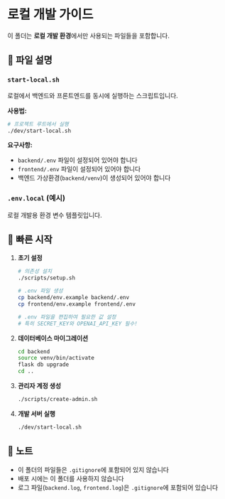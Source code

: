 # 로컬 개발 가이드

이 폴더는 **로컬 개발 환경**에서만 사용되는 파일들을 포함합니다.

## 📁 파일 설명

### `start-local.sh`
로컬에서 백엔드와 프론트엔드를 동시에 실행하는 스크립트입니다.

**사용법:**
```bash
# 프로젝트 루트에서 실행
./dev/start-local.sh
```

**요구사항:**
- `backend/.env` 파일이 설정되어 있어야 합니다
- `frontend/.env` 파일이 설정되어 있어야 합니다
- 백엔드 가상환경(`backend/venv`)이 생성되어 있어야 합니다

### `.env.local` (예시)
로컬 개발용 환경 변수 템플릿입니다.

## 🚀 빠른 시작

1. **초기 설정**
   ```bash
   # 의존성 설치
   ./scripts/setup.sh
   
   # .env 파일 생성
   cp backend/env.example backend/.env
   cp frontend/env.example frontend/.env
   
   # .env 파일을 편집하여 필요한 값 설정
   # 특히 SECRET_KEY와 OPENAI_API_KEY 필수!
   ```

2. **데이터베이스 마이그레이션**
   ```bash
   cd backend
   source venv/bin/activate
   flask db upgrade
   cd ..
   ```

3. **관리자 계정 생성**
   ```bash
   ./scripts/create-admin.sh
   ```

4. **개발 서버 실행**
   ```bash
   ./dev/start-local.sh
   ```

## 📝 노트

- 이 폴더의 파일들은 `.gitignore`에 포함되어 있지 않습니다
- 배포 시에는 이 폴더를 사용하지 않습니다
- 로그 파일(`backend.log`, `frontend.log`)은 `.gitignore`에 포함되어 있습니다


